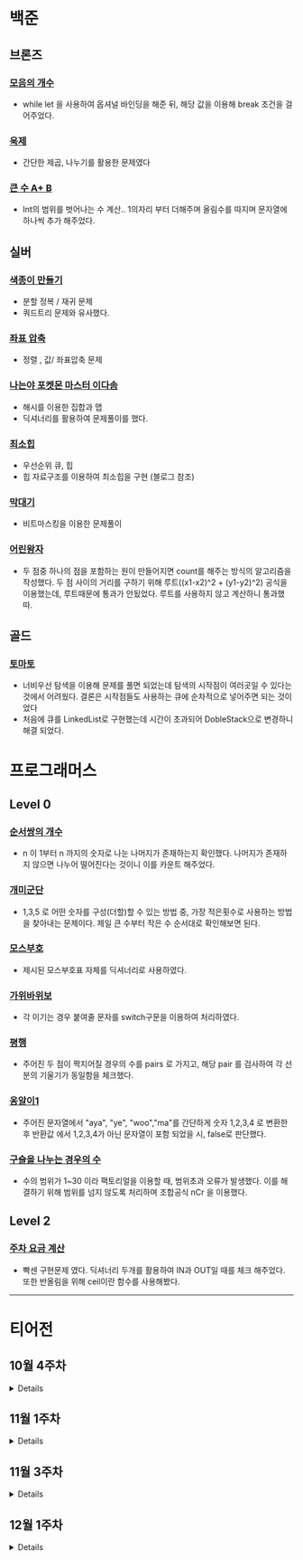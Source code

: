 # 백준

## 브론즈 

### [모음의 개수](https://github.com/wongbingg/algorithm-study-in-swift/commit/58fc9c9baeb57b99c26e52f876730988c65ac2c9)

- while let 을 사용하여 옵셔널 바인딩을 해준 뒤, 해당 값을 이용해 break 조건을 걸어주었다. 
### [욱제](https://github.com/wongbingg/algorithm-study-in-swift/commit/699028e11b0dd715a842320774eddbb58b17c758)

- 간단한 제곱, 나누기를 활용한 문제였다

### [큰 수 A+ B](https://www.acmicpc.net/problem/10757)

- Int의 범위를 벗어나는 수 계산.. 1의자리 부터 더해주며 올림수를 따지며 문자열에 하나씩 추가 해주었다.

## 실버

### [색종이 만들기](https://www.acmicpc.net/problem/2630)

- 분할 정복 / 재귀 문제
- 쿼드트리 문제와 유사했다. 

### [좌표 압축](https://www.acmicpc.net/problem/18870)

- 정렬 , 값/ 좌표압축 문제

### [나는야 포켓몬 마스터 이다솜](https://www.acmicpc.net/problem/1620)

- 해시를 이용한 집합과 맵
- 딕셔너리를 활용하여 문제풀이를 했다.

### [최소힙](https://www.acmicpc.net/problem/1927)

- 우선순위 큐, 힙
- 힙 자료구조를 이용하여 최소힙을 구현 (블로그 참조)

### [막대기](https://www.acmicpc.net/problem/1094)

- 비트마스킹을 이용한 문제풀이

### [어린왕자](https://www.acmicpc.net/problem/1004)

- 두 점중 하나의 점을 포함하는 원이 만들어지면 count를 해주는 방식의 알고리즘을 작성했다. 
두 점 사이의 거리를 구하기 위해 루트((x1-x2)^2 + (y1-y2)^2) 공식을 이용했는데, 루트때문에 통과가 안됬었다.
루트를 사용하지 않고 계산하니 통과했따.

## 골드

### [토마토](https://www.acmicpc.net/problem/7576)

- 너비우선 탐색을 이용해 문제를 풀면 되었는데 탐색의 시작점이 여러곳일 수 있다는 것에서 어려웠다.
결론은 시작점들도 사용하는 큐에 순차적으로 넣어주면 되는 것이었다
- 처음에 큐를 LinkedList로 구현했는데 시간이 초과되어 DobleStack으로 변경하니 해결 되었다.

# 프로그래머스

## Level 0

### [순서쌍의 개수](https://school.programmers.co.kr/learn/courses/30/lessons/120836)
- n 이 1부터 n 까지의 숫자로 나눈 나머지가 존재하는지 확인했다. 나머지가 존재하지 않으면 나누어 떨어진다는 것이니 이를 카운트 해주었다.

### [개미군단](https://school.programmers.co.kr/learn/courses/30/lessons/120837)
- 1,3,5 로 어떤 숫자를 구성(더할)할 수 있는 방법 중, 가장 적은횟수로 사용하는 방법을 찾아내는 문제이다. 제일 큰 수부터 작은 수 순서대로 확인해보면 된다. 

### [모스부호](https://school.programmers.co.kr/learn/courses/30/lessons/120838)
- 제시된 모스부호표 자체를 딕셔너리로 사용하였다.

### [가위바위보](https://school.programmers.co.kr/learn/courses/30/lessons/120839)
- 각 이기는 경우 붙여줄 문자를 switch구문을 이용하여 처리하였다. 

### [평행](https://school.programmers.co.kr/learn/courses/30/lessons/120875)
- 주어진 두 점이 짝지어질 경우의 수를 pairs 로 가지고, 해당 pair 를 검사하여 각 선분의 기울기가 동일함을 체크했다.

### [옹알이1](https://school.programmers.co.kr/learn/courses/30/lessons/120956)
- 주어진 문자열에서 "aya", "ye", "woo","ma"를 간단하게 숫자 1,2,3,4 로 변환한 후 반환값 에서 1,2,3,4가 아닌 문자열이 포함 되었을 시, false로 판단했다.

### [구슬을 나누는 경우의 수](https://school.programmers.co.kr/learn/courses/30/lessons/120840)
- 수의 범위가 1~30 이라 팩토리얼을 이용할 때, 범위초과 오류가 발생했다. 이를 해결하기 위해 범위를 넘지 않도록 처리하며 조합공식 nCr 을 이용했다.


## Level 2

### [주차 요금 계산](https://school.programmers.co.kr/learn/courses/30/lessons/92341)
- 빡센 구현문제 였다. 딕셔너리 두개를 활용하여 IN과 OUT일 때를 체크 해주었다. 또한 반올림을 위해 ceil이란 함수를 사용해봤다.
---

# 티어전
## 10월 4주차
<details>
    
### 브론즈 3
### 참가자
[웡빙](https://github.com/wongbingg) 🏅

[현이](https://github.com/seohyeon2)

### 문제 풀이
```swift
func answer_BOJ_부호_1247() {

    (1...3).forEach { _ in
        var overflow = 0
        var result = 0
        let n = Int(readLine()!)!
        (1...n).forEach { _ in
            let input = Int(readLine()!)!
            
            if result > 0 && input > 0 && input > Int.max - result {
                overflow += 1
                result = result - Int.max + input
            } else if result < 0 && input < 0 && input < -(Int.max + result) {
                overflow -= 1
                result = result + Int.max + input
            } else {
                result += input
            }
        }
        if overflow == 1 && result == -Int.max {
            print("0")
            return
        } else if overflow == -1 && result == Int.max {
            print("0")
            return
        } else if overflow == 1 && result > -Int.max && result < 0 {
            print("+")
            return
        } else if overflow == -1 && result < Int.max && result > 0 {
            print("-")
            return
        }
        showResult(result, overflow: overflow)
    }
    
    func showResult(_ result: Int, overflow: Int) {
        if overflow < 0 {
            print("-")
        } else if overflow > 0 {
            print("+")
        } else if result == 0 {
            print(0)
        } else if result < 0 {
            print("-")
        } else if result > 0 {
            print("+")
        }
    }
}
```
### 알게된 점
Int값의 범위인 -9223372036854775808 ~ 9223372036854775807 를 뛰어넘는 계산을 필요로할 수 있다는 것. 
### 중요한 점 
Int.max 의 값이 넘어가는 계산이 수행될 시 오류가 발생한다. 이를 피하기 위해 overflow 되는 값을 변수로 관리하여 예외 케이스들을 고려해주어야 한다.
### 기타
</details>
    

## 11월 1주차
<details>
    
### 브론즈 3
### 참가자
[웡빙](https://github.com/wongbingg) 🏅

[현이](https://github.com/seohyeon2)

### 문제 풀이

```swift
    func makeGrid() -> [[Int]] {
        var grid: [[Int]] = []
        (1...9).forEach { _ in
            let row = readLine()!.split(separator: " ").compactMap { Int($0) }
            grid.append(row)
        }
        return grid
    }

    func findMax(in grid: [[Int]]) -> Int {
        let flattedGrid = grid.flatMap { $0 }
        let maxValue = flattedGrid.max()!
        return maxValue
    }

    func findRC(at maxNum: Int, in grid: [[Int]]) -> (row: Int, column: Int) {
        for row in (0..<grid.count) {
            for col in (0..<grid[row].count) {
                if grid[row][col] == maxNum {
                    return (row + 1, col + 1)
                }
            }
        }
        return (0,0)
    }
    let grid = makeGrid()
    let maxValue = findMax(in: grid)
    let matrix = findRC(at: maxValue, in: grid)

    print(maxValue)
    print(matrix.row, matrix.column)
```

### 알게된 점
flatMap 을 사용하면 2차원 배열에서 1차원 배열로 바꿔줄 수 있다
### 중요한 점 
행렬의 개념
### 기타
</details>

## 11월 3주차

<details>
    
### 브론즈 3
### 참가자
[웡빙](https://github.com/wongbingg) 

[데릭](https://github.com/derrickkim0109)🏅

### 문제 풀이

```swift
 let list = ["aya", "ye", "woo", "ma"]

 func solution(_ babbling: [String]) -> Int {
     var count = 0

     for babble in babbling {
         var testBabble = babble
         testBabble = testBabble.replacingOccurrences(of: "aya", with: "1")
         testBabble = testBabble.replacingOccurrences(of: "ye", with: "2")
         testBabble = testBabble.replacingOccurrences(of: "woo", with: "3")
         testBabble = testBabble.replacingOccurrences(of: "ma", with: "4")
         if Int(testBabble) != nil, continuousCheck(in: testBabble) {
             count += 1
         }
     }
     return count
 }

 func continuousCheck(in str: String) -> Bool {
     var previous = ""
     for i in str {
         if previous == String(i) {
             return false
         }
         previous = String(i)
     }
     return true
 }
```

### 알게된 점

- 프로그래머스 환경 적응방법

### 중요한 점 

- 테스트케이스를 내가 추가할 수 있다
- 각 케이스별 결과를 개별적으로 확인할 수 있다. 

### 기타
</details>

## 12월 1주차

<details>
    
### 브론즈 3
### 참가자
[웡빙](https://github.com/wongbingg)🏅

[데릭](https://github.com/derrickkim0109)

[현이](https://github.com/seohyeon2)

### 문제 풀이

```swift
func answer_PGS_n제곱배열_자르기(_ n:Int, _ left:Int64, _ right:Int64) -> [Int] {
    let arr = Array<Int>(Int(left)...Int(right))
    var result = [Int]()
    arr.forEach { ele in
        result.append(translateIndexToValue(index: ele, in: n))
    }
    return result
}

func translateIndexToValue(index: Int, in n: Int) -> Int {
    let i = index / n
    let j = index % n
    return max(i,j) + 1
}

```

### 알게된 점

- 2차원 배열을 만드는 과정에서 시간초과가 났다. 여러가지 방법을 이용해서 2차원 배열을 만드는 방법을 시도 해봤지만, 결국엔 행렬이 만들어 지는 원리만 파악하면, 인덱스값(i,j) 만 알아도 해결할 수 있는 문제였다. 원리는 "행렬에서 위치(i, j) 의 값은 max(i,j) + 1" 이라는 것이다. 그래서 주어진 left 부터 right 까지의 숫자를 (i,j) 형태로 변경만 해주면 된다. 2차원 배열을 1차원 배열로 평탄화 했을 때, 인덱스 접근법을 알고 있으면 쉽게 변환해줄 수 있다. 

### 중요한 점 

- 문제의 의도를 파악하는 것이 중요했다. 쓸데없이 2차원 배열구현에 집중을 했었따.

### 기타
</details>

